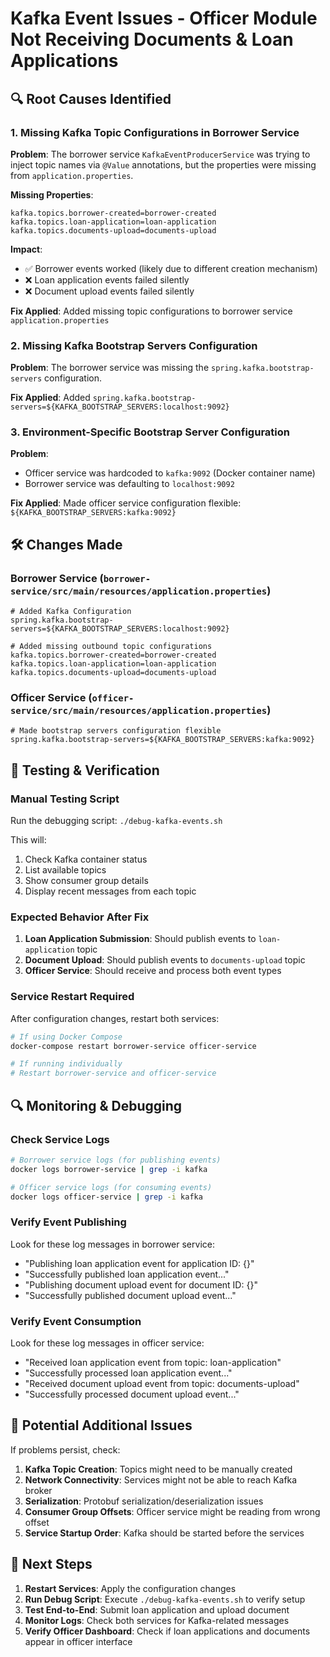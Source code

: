 # Kafka Event Issues - Officer Module Not Receiving Documents & Loan Applications

## 🔍 Root Causes Identified

### 1. **Missing Kafka Topic Configurations in Borrower Service**
**Problem**: The borrower service `KafkaEventProducerService` was trying to inject topic names via `@Value` annotations, but the properties were missing from `application.properties`.

**Missing Properties**:
```properties
kafka.topics.borrower-created=borrower-created
kafka.topics.loan-application=loan-application  
kafka.topics.documents-upload=documents-upload
```

**Impact**: 
- ✅ Borrower events worked (likely due to different creation mechanism)
- ❌ Loan application events failed silently
- ❌ Document upload events failed silently

**Fix Applied**: Added missing topic configurations to borrower service `application.properties`

### 2. **Missing Kafka Bootstrap Servers Configuration**
**Problem**: The borrower service was missing the `spring.kafka.bootstrap-servers` configuration.

**Fix Applied**: Added `spring.kafka.bootstrap-servers=${KAFKA_BOOTSTRAP_SERVERS:localhost:9092}`

### 3. **Environment-Specific Bootstrap Server Configuration**
**Problem**: 
- Officer service was hardcoded to `kafka:9092` (Docker container name)
- Borrower service was defaulting to `localhost:9092`

**Fix Applied**: Made officer service configuration flexible: `${KAFKA_BOOTSTRAP_SERVERS:kafka:9092}`

## 🛠️ Changes Made

### Borrower Service (`borrower-service/src/main/resources/application.properties`)
```properties
# Added Kafka Configuration
spring.kafka.bootstrap-servers=${KAFKA_BOOTSTRAP_SERVERS:localhost:9092}

# Added missing outbound topic configurations
kafka.topics.borrower-created=borrower-created
kafka.topics.loan-application=loan-application
kafka.topics.documents-upload=documents-upload
```

### Officer Service (`officer-service/src/main/resources/application.properties`)
```properties
# Made bootstrap servers configuration flexible
spring.kafka.bootstrap-servers=${KAFKA_BOOTSTRAP_SERVERS:kafka:9092}
```

## 🧪 Testing & Verification

### Manual Testing Script
Run the debugging script: `./debug-kafka-events.sh`

This will:
1. Check Kafka container status
2. List available topics
3. Show consumer group details
4. Display recent messages from each topic

### Expected Behavior After Fix
1. **Loan Application Submission**: Should publish events to `loan-application` topic
2. **Document Upload**: Should publish events to `documents-upload` topic  
3. **Officer Service**: Should receive and process both event types

### Service Restart Required
After configuration changes, restart both services:
```bash
# If using Docker Compose
docker-compose restart borrower-service officer-service

# If running individually
# Restart borrower-service and officer-service
```

## 🔍 Monitoring & Debugging

### Check Service Logs
```bash
# Borrower service logs (for publishing events)
docker logs borrower-service | grep -i kafka

# Officer service logs (for consuming events)  
docker logs officer-service | grep -i kafka
```

### Verify Event Publishing
Look for these log messages in borrower service:
- "Publishing loan application event for application ID: {}"
- "Successfully published loan application event..."
- "Publishing document upload event for document ID: {}"
- "Successfully published document upload event..."

### Verify Event Consumption
Look for these log messages in officer service:
- "Received loan application event from topic: loan-application"
- "Successfully processed loan application event..."
- "Received document upload event from topic: documents-upload"
- "Successfully processed document upload event..."

## 🚨 Potential Additional Issues

If problems persist, check:

1. **Kafka Topic Creation**: Topics might need to be manually created
2. **Network Connectivity**: Services might not be able to reach Kafka broker
3. **Serialization**: Protobuf serialization/deserialization issues
4. **Consumer Group Offsets**: Officer service might be reading from wrong offset
5. **Service Startup Order**: Kafka should be started before the services

## 🎯 Next Steps

1. **Restart Services**: Apply the configuration changes
2. **Run Debug Script**: Execute `./debug-kafka-events.sh` to verify setup
3. **Test End-to-End**: Submit loan application and upload document
4. **Monitor Logs**: Check both services for Kafka-related messages
5. **Verify Officer Dashboard**: Check if loan applications and documents appear in officer interface
